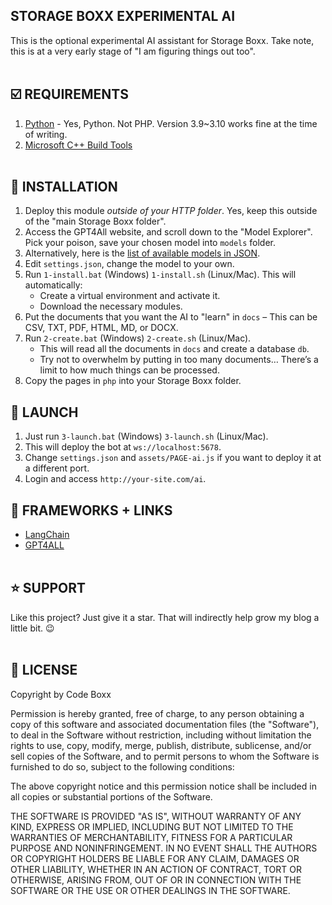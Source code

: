 ## STORAGE BOXX EXPERIMENTAL AI
This is the optional experimental AI assistant for Storage Boxx. Take note, this is at a very early stage of "I am figuring things out too".
<br><br>

## :ballot_box_with_check: REQUIREMENTS
1) [Python](https://www.python.org/) - Yes, Python. Not PHP. Version 3.9~3.10 works fine at the time of writing.
2) [Microsoft C++ Build Tools](https://visualstudio.microsoft.com/downloads/?q=build+tools)
<br><br>

## :floppy_disk: INSTALLATION
1) Deploy this module *outside of your HTTP folder*. Yes, keep this outside of the "main Storage Boxx folder".
2) Access the GPT4All website, and scroll down to the "Model Explorer". Pick your poison, save your chosen model into `models` folder.
3) Alternatively, here is the [list of available models in JSON](https://github.com/nomic-ai/gpt4all/blob/main/gpt4all-chat/metadata/models.json).
4) Edit `settings.json`, change the model to your own.
5) Run `1-install.bat` (Windows) `1-install.sh` (Linux/Mac). This will automatically:
   - Create a virtual environment and activate it.
   - Download the necessary modules.
6) Put the documents that you want the AI to "learn" in `docs` – This can be CSV, TXT, PDF, HTML, MD, or DOCX.
7) Run `2-create.bat` (Windows) `2-create.sh` (Linux/Mac).
   - This will read all the documents in `docs` and create a database `db`.
   - Try not to overwhelm by putting in too many documents… There’s a limit to how much things can be processed.
8) Copy the pages in `php` into your Storage Boxx folder.

## :rocket: LAUNCH
1) Just run `3-launch.bat` (Windows) `3-launch.sh` (Linux/Mac).
2) This will deploy the bot at `ws://localhost:5678`.
3) Change `settings.json` and `assets/PAGE-ai.js` if you want to deploy it at a different port.
4) Login and access `http://your-site.com/ai`.

## :electric_plug: FRAMEWORKS + LINKS
- [LangChain](https://www.langchain.com/)
- [GPT4ALL](https://gpt4all.io/)
<br><br>

## :star: SUPPORT
Like this project? Just give it a star. That will indirectly help grow my blog a little bit. :wink:
<br><br>

## :newspaper: LICENSE
Copyright by Code Boxx

Permission is hereby granted, free of charge, to any person obtaining a copy
of this software and associated documentation files (the "Software"), to deal
in the Software without restriction, including without limitation the rights
to use, copy, modify, merge, publish, distribute, sublicense, and/or sell
copies of the Software, and to permit persons to whom the Software is
furnished to do so, subject to the following conditions:

The above copyright notice and this permission notice shall be included in all
copies or substantial portions of the Software.

THE SOFTWARE IS PROVIDED "AS IS", WITHOUT WARRANTY OF ANY KIND, EXPRESS OR
IMPLIED, INCLUDING BUT NOT LIMITED TO THE WARRANTIES OF MERCHANTABILITY,
FITNESS FOR A PARTICULAR PURPOSE AND NONINFRINGEMENT. IN NO EVENT SHALL THE
AUTHORS OR COPYRIGHT HOLDERS BE LIABLE FOR ANY CLAIM, DAMAGES OR OTHER
LIABILITY, WHETHER IN AN ACTION OF CONTRACT, TORT OR OTHERWISE, ARISING FROM,
OUT OF OR IN CONNECTION WITH THE SOFTWARE OR THE USE OR OTHER DEALINGS IN THE
SOFTWARE.